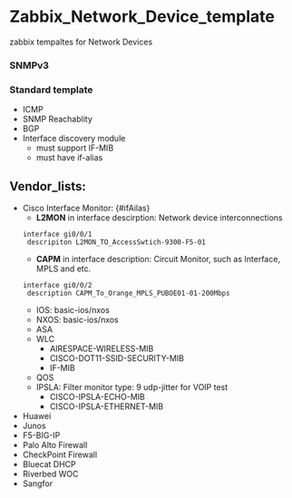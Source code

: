 # Zabbix_Network_Device_template
zabbix tempaltes for Network Devices 
### SNMPv3
### Standard template
- ICMP
- SNMP Reachablity
- BGP
- Interface discovery module
  - must support IF-MIB
  - must have if-alias
## Vendor_lists:
- Cisco
  Interface Monitor: {#ifAilas}
    - **L2MON** in interface descirption: Network device interconnections
    ```
    interface gi0/0/1
     descripiton L2MON_TO_AccessSwtich-9300-F5-01
    ```
    - **CAPM** in interface description: Circuit Monitor, such as Interface, MPLS and etc.
    ```
    interface gi0/0/2
     description CAPM_To_Orange_MPLS_PUBOE01-01-200Mbps
    ```
  - IOS: basic-ios/nxos
  - NXOS: basic-ios/nxos
  - ASA
  - WLC 
    - AIRESPACE-WIRELESS-MIB 
    - CISCO-DOT11-SSID-SECURITY-MIB
    - IF-MIB
  - QOS
  - IPSLA: Filter monitor type: 9 udp-jitter for VOIP test
    - CISCO-IPSLA-ECHO-MIB
    - CISCO-IPSLA-ETHERNET-MIB
- Huawei
- Junos
- F5-BIG-IP
- Palo Alto Firewall
- CheckPoint Firewall
- Bluecat DHCP
- Riverbed WOC
- Sangfor
